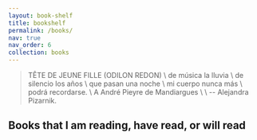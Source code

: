 ```yaml
---
layout: book-shelf
title: bookshelf
permalink: /books/
nav: true
nav_order: 6
collection: books
---
```


> TÊTE DE JEUNE FILLE (ODILON REDON) \\
> de música la lluvia \\
> de silencio los años \\
> que pasan una noche \\
> mi cuerpo nunca más \\
> podrá recordarse. \\
> A André Pieyre de Mandiargues \\
> \\
> -- Alejandra Pizarnik. 

## Books that I am reading, have read, or will read
